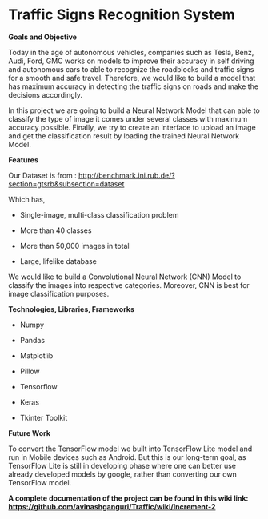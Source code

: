 # Traffic Signs Recognition System


**Goals and Objective**

Today in the age of autonomous vehicles, companies such as Tesla, Benz, Audi, Ford, GMC works on models to improve their accuracy in self driving and autonomous cars to able to recognize the roadblocks and traffic signs for a smooth and safe travel. Therefore, we would like to build a model that has maximum accuracy in detecting the traffic signs on roads and make the decisions accordingly.

In this project we are going to build a Neural Network Model that can able to classify the type of image it comes under several classes with maximum accuracy possible. Finally, we try to create an interface to upload an image and get the classification result by loading the trained Neural Network Model.

**Features**

Our Dataset is from :  http://benchmark.ini.rub.de/?section=gtsrb&subsection=dataset


Which has, 

- Single-image, multi-class classification problem

- More than 40 classes

- More than 50,000 images in total

- Large, lifelike database 

We would like to build a Convolutional Neural Network (CNN) Model to classify the images into respective categories. Moreover, CNN is best for image classification purposes.

**Technologies, Libraries, Frameworks**


- Numpy
  
- Pandas

- Matplotlib

- Pillow

- Tensorflow

- Keras

- Tkinter Toolkit 


**Future Work**

To convert the TensorFlow model we built into TensorFlow Lite model and run in Mobile devices such as Android. But this is our long-term goal, as TensorFlow Lite is still in developing phase where one can better use already developed models by google, rather than converting our own TensorFlow model.


**A complete documentation of the project can be found in this wiki link: https://github.com/avinashganguri/Traffic/wiki/Increment-2**


